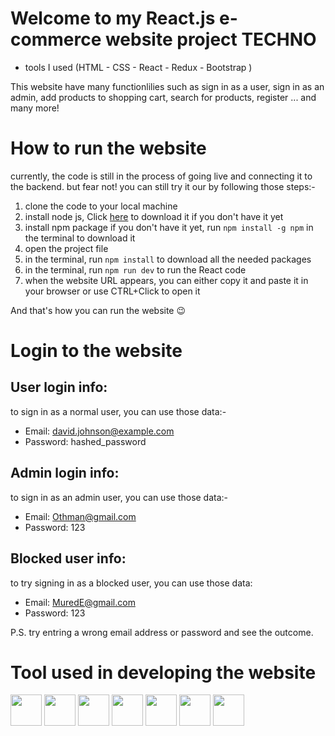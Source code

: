 # Welcome to my React.js e-commerce website project TECHNO
- tools I used (HTML - CSS - React - Redux - Bootstrap )

This website have many functionlilies such as sign in as a user, sign in as an admin, add products to shopping cart, search for products, register ... and many more!

# How to run the website
currently, the code is still in the process of going live and connecting it to the backend. but fear not! you can still try it our by following those steps:-
1. clone the code to your local machine
2. install node js, Click [here](https://nodejs.org/en/download) to download it if you don't have it yet
3. install npm package if you don't have it yet, run `npm install -g npm` in the terminal to download it
4. open the project file
5. in the terminal, run `npm install` to download all the needed packages
6. in the terminal, run `npm run dev` to run the React code
7. when the website URL appears, you can either copy it and paste it in your browser or use CTRL+Click to open it

And that's how you can run the website 😉

# Login to the website

## User login info:
to sign in as a normal user, you can use those data:-
- Email: david.johnson@example.com
- Password: hashed_password

## Admin login info:
to sign in as an admin user, you can use those data:-
- Email: Othman@gmail.com
- Password: 123

## Blocked user info:
to try signing in as a blocked user, you can use those data:
- Email: MuredE@gmail.com
- Password: 123

P.S. try entring a wrong email address or password and see the outcome.

# Tool used in developing the website
<p>
<img src='https://user-images.githubusercontent.com/25181517/192158954-f88b5814-d510-4564-b285-dff7d6400dad.png' width=50>
<img src='https://user-images.githubusercontent.com/25181517/183898674-75a4a1b1-f960-4ea9-abcb-637170a00a75.png' width=50>
<img src='https://user-images.githubusercontent.com/25181517/183897015-94a058a6-b86e-4e42-a37f-bf92061753e5.png' width=50>
<img src='https://github.com/marwin1991/profile-technology-icons/assets/62091613/b40892ef-efb8-4b0e-a6b5-d1cfc2f3fc35' width=50>
<img src='https://user-images.githubusercontent.com/25181517/183890598-19a0ac2d-e88a-4005-a8df-1ee36782fde1.png' width=50>
<img src='https://user-images.githubusercontent.com/25181517/183898054-b3d693d4-dafb-4808-a509-bab54cf5de34.png' width=50>
<img src='https://user-images.githubusercontent.com/25181517/121401671-49102800-c959-11eb-9f6f-74d49a5e1774.png' width=50>
</p>


